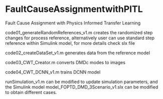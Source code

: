 # FaultCauseAssignmentwithPITL
Fault Cause Assignment with Physics Informed Transfer Learning

code01_generateRandomReferences_v1.m creates the randomized step changes for process reference, alternatively user can use standard step reference within Simulink model, for more details check slx file

code02_createDataSet_v1.m generates data from the reference model

code03_CWT_Creator.m converts DMDc modes to images

code04_CWT_DCNN_v1.m trains DCNN model

runSimulation_v1.m can be modified to update simulation parameters, and the Simulink model model\_FOPTD\_DMD\_3Scenario\_v1.slx can be modified to obtain different cases.


